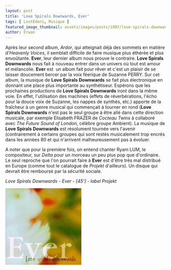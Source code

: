 ```yaml
---
layout: post
title: 'Love Spirals Downwards, Ever'
tags: [ LostEden1, Musique ]
featured_image_thumbnail: assets/images/posts/1997/love-spirals-downwards-ever.jpg
author: Erwan
---
```


Après leur second album, *Ardor*, qui atteignait déjà des sommets en matière d'*Heavenly Voices*, il semblait difficile de faire musique plus éthérée et plus envoûtante. **Ever**, leur dernier album nous prouve le contraire. **Love Spirals Downwards** nous fait à nouveau entrer dans un univers où tout est amour et mélancolie. **Ever** est  un album fait pour rêver et c'est un plaisir de se laisser doucement bercer par la voix féerique de Suzanne PERRY. Sur cet album, la musique de **Love Spirals Downwards** se fait plus électronique en donnant une place plus importante au synthétiseur. Espérons que les prochaines productions de **Love Spirals Downwards** iront dans la même voie. En effet, l'utilisation des machines (effets de réverbérations, l'écho pour la douce voix de Suzanne, les nappes de synthés, etc.) apporte de la fraîcheur à un genre musical qui commençait à tourner en rond (**Love Spirals Downwards** n'est pas le seul groupe à être allé dans cette direction musicale, par exemple Elisabeth FRAZER de *Cocteau Twins* à collaboré avec *The Future Sound of London*, célèbre groupe Ambient). La musique de **Love Spirals Downwards** est résolument tournée vers l'avenir (contrairement à certains groupes qui sont restés musicalement trop encrés dans les années 80 et qui n'arrivent malheureusement pas à évoluer.

A noter que pour la première fois, on entend chanter Ryam LUM, le compositeur, sur *Delta* pour un morceau un peu plus pop que d'ordinaire. Le seul reproche que l'on pourrait faire à **Ever** est d'être très mal distribué en Europe (comme tout le catalogue de *Projekt* d'ailleurs). Un disque qui devrait être remboursé par la sécurité sociale.

*Love Spirals Downwards - Ever - [45'] - label Projekt*

![Love Spirals Downwards, Ever](assets/images/posts/1997/love-spirals-downwards-ever.jpg) 